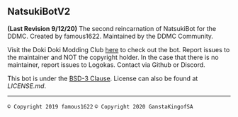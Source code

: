 ## NatsukiBotV2
**(Last Revision 9/12/20)** The second reincarnation of NatsukiBot for the DDMC.
Created by famous1622. Maintained by the DDMC Community.

Visit the Doki Doki Modding Club [here](https://discord.gg/PXmar84) to check out the bot.
Report issues to the maintainer and NOT the copyright holder.
In the case that there is no maintainer, report issues to Logokas. Contact via Github or Discord.

This bot is under the [BSD-3 Clause](https://opensource.org/licenses/BSD-3-Clause). License can also be found at *LICENSE.md*.
____________________________
`© Copyright 2019 famous1622`
`© Copyright 2020 GanstaKingofSA`
